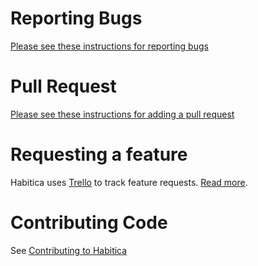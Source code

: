 # Reporting Bugs

[Please see these instructions for reporting bugs](https://github.com/HabitRPG/habitrpg/issues/2760)

# Pull Request

[Please see these instructions for adding a pull request](http://habitica.wikia.com/wiki/Using_Habitica_Git#Pull_Request)

# Requesting a feature

Habitica uses [Trello](https://trello.com/b/EpoYEYod/habitica) to track feature requests. [Read more](https://trello.com/c/odmhIqyW/440-read-first-table-of-contents).

# Contributing Code

See [Contributing to Habitica](http://habitica.wikia.com/wiki/Contributing_to_Habitica#Coders_.28Web_.26_Mobile.29)
